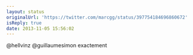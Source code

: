 ```yaml
---
layout: status
originalUrl: 'https://twitter.com/marcgg/status/397754184696860672'
isReply: true
date: 2013-11-05 15:56:02
---
```


@hellvinz @guillaumesimon exactement
